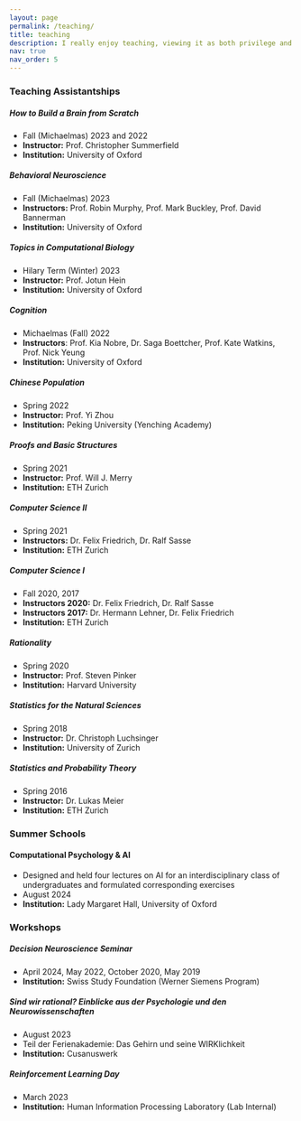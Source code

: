 ```yaml
---
layout: page
permalink: /teaching/
title: teaching
description: I really enjoy teaching, viewing it as both privilege and responsibility of being an academic. I have been fortunate to be a teaching assistant in various formats at universities on three continents. I have received great evaluations from students and always strive to improve. In addition to being a teaching assistant, I have also organized and held educational workshops at a variety of different venues.
nav: true
nav_order: 5
---
```


### Teaching Assistantships

##### How to Build a Brain from Scratch
- Fall (Michaelmas) 2023 and 2022
- **Instructor:** Prof. Christopher Summerfield
- **Institution:** University of Oxford

##### Behavioral Neuroscience
- Fall (Michaelmas) 2023
- **Instructors:** Prof. Robin Murphy, Prof. Mark Buckley, Prof. David Bannerman
- **Institution:** University of Oxford

##### Topics in Computational Biology
- Hilary Term (Winter) 2023
- **Instructor:** Prof. Jotun Hein
- **Institution:** University of Oxford

##### Cognition
- Michaelmas (Fall) 2022
- **Instructors**: Prof. Kia Nobre, Dr. Saga Boettcher, Prof. Kate Watkins, Prof. Nick Yeung
- **Institution:** University of Oxford

##### Chinese Population
- Spring 2022
- **Instructor:** Prof. Yi Zhou
- **Institution:** Peking University (Yenching Academy)

##### Proofs and Basic Structures
- Spring 2021
- **Instructor:** Prof. Will J. Merry
- **Institution:** ETH Zurich

##### Computer Science II
- Spring 2021
- **Instructors:** Dr. Felix Friedrich, Dr. Ralf Sasse
- **Institution:** ETH Zurich

##### Computer Science I
- Fall 2020, 2017
- **Instructors 2020:** Dr. Felix Friedrich, Dr. Ralf Sasse
- **Instructors 2017:** Dr. Hermann Lehner, Dr. Felix Friedrich
- **Institution:** ETH Zurich

##### Rationality
- Spring 2020
- **Instructor:** Prof. Steven Pinker
- **Institution:** Harvard University

##### Statistics for the Natural Sciences
- Spring 2018
- **Instructor:** Dr. Christoph Luchsinger
- **Institution:** University of Zurich

##### Statistics and Probability Theory
- Spring 2016
- **Instructor:** Dr. Lukas Meier
- **Institution:** ETH Zurich

### Summer Schools
#### Computational Psychology \& AI
- Designed and held four lectures on AI for an interdisciplinary class of undergraduates and formulated corresponding exercises
- August 2024
- **Institution:** Lady Margaret Hall, University of Oxford

### Workshops

##### Decision Neuroscience Seminar
- April 2024, May 2022, October 2020, May 2019
- **Institution:** Swiss Study Foundation (Werner Siemens Program)

##### Sind wir rational? Einblicke aus der Psychologie und den Neurowissenschaften
- August 2023
- Teil der Ferienakademie: Das Gehirn und seine WIRKlichkeit
- **Institution:** Cusanuswerk

##### Reinforcement Learning Day
- March 2023
- **Institution:** Human Information Processing Laboratory (Lab Internal)